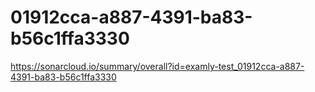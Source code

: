 # 01912cca-a887-4391-ba83-b56c1ffa3330
https://sonarcloud.io/summary/overall?id=examly-test_01912cca-a887-4391-ba83-b56c1ffa3330
